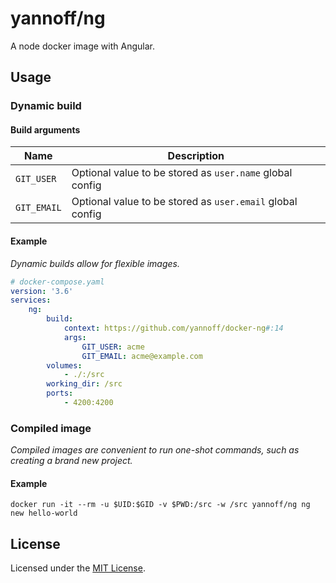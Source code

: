 # yannoff/ng

A node docker image with Angular.

## Usage

### Dynamic build

#### Build arguments

Name|Description
---|---
`GIT_USER`|Optional value to be stored as `user.name` global config
`GIT_EMAIL`|Optional value to be stored as `user.email` global config

#### Example

_Dynamic builds allow for flexible images._

```yaml
# docker-compose.yaml
version: '3.6'
services:
    ng:
        build:
            context: https://github.com/yannoff/docker-ng#:14
            args:
                GIT_USER: acme
                GIT_EMAIL: acme@example.com
        volumes:
            - ./:/src
        working_dir: /src
        ports:
            - 4200:4200
```

### Compiled image

_Compiled images are convenient to run one-shot commands, such as creating a brand new project._

#### Example

```
docker run -it --rm -u $UID:$GID -v $PWD:/src -w /src yannoff/ng ng new hello-world
```

## License

Licensed under the [MIT License](LICENSE).
